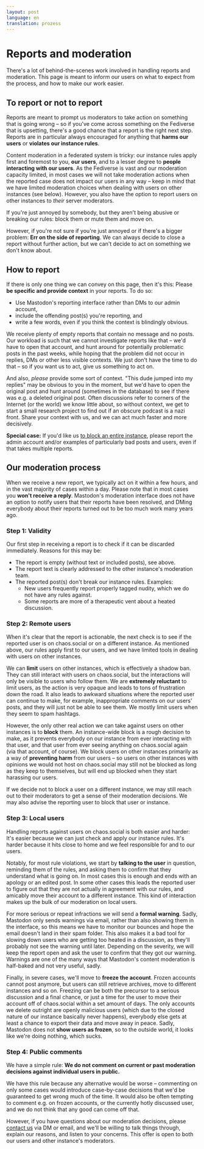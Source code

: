 ```yaml
---
layout: post
language: en
translation: prozess
---
```


# Reports and moderation

There's a lot of behind-the-scenes work involved in handling reports and moderation. This page is meant to inform our
users on what to expect from the process, and how to make our work easier.

## To report or not to report

Reports are meant to prompt us moderators to take action on something that is going wrong – so if you've come across
something on the Fediverse that is upsetting, there's a good chance that a report is the right next step. Reports are in
particular always encouraged for anything that **harms our users** or **violates our instance rules**.

Content moderation in a federated system is tricky: our instance rules apply first and foremost to you, **our users**,
and to a lesser degree to **people interacting with our users**. As the Fediverse is vast and our moderation
capacity limited, in most cases we will not take moderation actions when the reported case does not impact our users in
any way – keep in mind that we have limited moderation choices when dealing with users on other instances (see below).
However, you also have the option to report users on other instances to *their* server moderators.

If you're just annoyed by somebody, but they aren't being abusive or breaking our rules: block them or mute them and
move on.

However, if you're not sure if you're just annoyed or if there's a bigger problem: **Err on the side of reporting**. We
can always decide to close a report without further action, but we can't decide to act on something we don't know about.

## How to report

If there is only one thing we can convey on this page, then it's this: Please **be specific and provide context** in
your reports. To do so:

- Use Mastodon's reporting interface rather than DMs to our admin account,
- include the offending post(s) you're reporting, and
- write a few words, even if you think the context is blindingly obvious.

We receive plenty of empty reports that contain no message and no posts. Our workload is such that we cannot investigate
reports like that – we'd have to open that account, and hunt around for potentially problematic posts in the past weeks,
while hoping that the problem did not occur in replies, DMs or other less visible contexts. We just don't have the
  time to do that – so if you want us to act, give us something to act on.

And also, *please* provide some sort of context. "This dude jumped into my replies" may be obvious to you in the moment,
but we'd have to open the original post and hunt around (sometimes in the database) to see if there was e.g. a deleted
original post. Often discussions refer to corners of the Internet (or the world) we know little about, so without
context, we get to start a small research project to find out if an obscure podcast is a nazi front. Share your context
with us, and we can act much faster and more decisively.

**Special case:** If you'd like us [to block an entire instance](/federation), please report the admin account and/or
examples of particularly bad posts and users, even if that takes multiple reports.

## Our moderation process

When we receive a new report, we typically act on it within a few hours, and in the vast majority of cases within a day.
Please note that in most cases you **won't receive a reply**. Mastodon's moderation interface does not have an option to
notify users that their reports have been resolved, and DMing everybody about their reports turned out to be too much
work many years ago.

### Step 1: Validity

Our first step in receiving a report is to check if it can be discarded immediately. Reasons for this may be:

- The report is empty (without text or included posts), see above.
- The report text is clearly addressed to the other instance's moderation team.
- The reported post(s) don't break our instance rules. Examples:
   - New users frequently report properly tagged nudity, which we do not have any rules against.
   - Some reports are more of a therapeutic vent about a heated discussion.

### Step 2: Remote users

When it's clear that the report is actionable, the next check is to see if the reported user is on chaos.social or on a
different instance. As mentioned above, our rules apply first to our users, and we have limited tools in dealing with
users on other instances. 

We can **limit** users on other instances, which is effectively a shadow ban. They can still interact with users on
chaos.social, but the interactions will only be visible to users who follow them. We are **extremely reluctant** to
limit users, as the action is very opaque and leads to tons of frustration down the road. It also leads to awkward
situations where the reported user can continue to make, for example, inappropriate comments on our users' posts, and
they will just not be able to see them. We mostly limit users when they seem to spam hashtags.

However, the only other real action we can take against users on other instances is to **block** them. An instance-wide
block is a rough decision to make, as it prevents everybody on our instance from ever interacting with that user, and
that user from ever seeing anything on chaos.social again (via that account, of course). We block users on other
instances primarily as a way of **preventing harm** from our users – so users on other instances with opinions we would
not host on chaos.social may still not be blocked as long as they keep to themselves, but will end up blocked when they
start harassing our users.

If we decide not to block a user on a different instance, we may still reach out to their moderators to get a sense of
their moderation decisions. We may also advise the reporting user to block that user or instance.

### Step 3: Local users

Handling reports against users on chaos.social is both easier and harder: It's easier because we can just check and
apply our instance rules. It's harder because it hits close to home and we feel responsible for and to our users.

Notably, for most rule violations, we start by **talking to the user** in question, reminding them of the rules, and
asking them to confirm that they understand what is going on. In most cases this is enough and ends with an apology or
an edited post. In some other cases this leads the reported user to figure out that they are not actually in agreement
with our rules, and amicably move their account to a different instance. This kind of interaction makes up the bulk of
our moderation on local users.

For more serious or repeat infractions we will send a **formal warning**. Sadly, Mastodon only sends warnings via email,
rather than also showing them in the interface, so this means we have to monitor our bounces and hope the email doesn't
land in their spam folder. This also makes it a bad tool for slowing down users who are getting too heated in a
discussion, as they'll probably not see the warning until later. Depending on the severity, we will keep the report open
and ask the user to confirm that they got our warning. Warnings are one of the many ways that Mastodon's content
moderation is half-baked and not very useful, sadly.

Finally, in severe cases, we'll move to **freeze the account**. Frozen accounts cannot post anymore, but users can still
retrieve archives, move to different instances and so on. Freezing can be both the precursor to a serious discussion and
a final chance, or just a time for the user to move their account off of chaos.social within a set amount of days. The
only accounts we delete outright are openly malicious users (which due to the closed nature of our instance basically
never happens), everybody else gets at least a chance to export their data and move away in peace. Sadly, Mastodon does
not **show users as frozen**, so to the outside world, it looks like we're doing nothing, which sucks.

### Step 4: Public comments

We have a simple rule: **We do not comment on current or past moderation decisions against individual users in public.**

We have this rule because any alternative would be worse – commenting on only some cases would introduce case-by-case
decisions that we'd be guaranteed to get wrong much of the time. It would also be often tempting to comment e.g. on
frozen accounts, or the currently hotly discussed user, and we do not think that any good can come off that.

However, if you have questions about our moderation decisions, please [contact us](/contact) via DM or email, and we'll
be willing to talk things through, explain our reasons, and listen to your concerns. This offer is open to both our
users and other instance's moderators.
